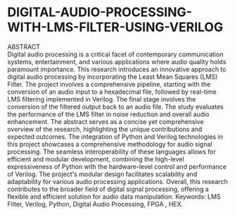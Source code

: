 # DIGITAL-AUDIO-PROCESSING-WITH-LMS-FILTER-USING-VERILOG

ABSTRACT          
 Digital audio processing is a critical facet of contemporary communication systems, entertainment, and various applications where audio quality holds paramount importance. This research introduces an innovative approach to digital audio processing by incorporating the Least Mean Squares (LMS) Filter. The project involves a comprehensive pipeline, starting with the conversion of an audio input to a hexadecimal file, followed by real-time LMS filtering implemented in Verilog. The final stage involves the conversion of the filtered output back to an audio file. The study evaluates the performance of the LMS filter in noise reduction and overall audio enhancement. The abstract serves as a concise yet comprehensive overview of the research, highlighting the unique contributions and expected outcomes. The integration of Python and Verilog technologies in this project showcases a comprehensive methodology for audio signal processing. The seamless interoperability of these languages allows for efficient and modular development, combining the high-level expressiveness of Python with the hardware-level control and performance of Verilog. The project's modular design facilitates scalability and adaptability for various audio processing applications. Overall, this research contributes to the broader field of digital signal processing, offering a flexible and efficient solution for audio data manipulation. 
Keywords: LMS Filter, Verilog, Python, Digital Audio Processing, FPGA , HEX.
